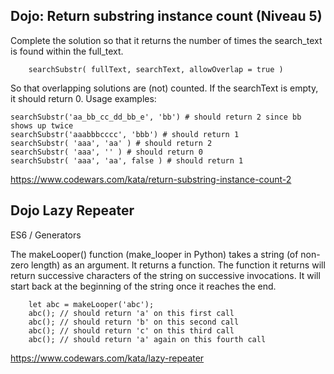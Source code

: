 ## Dojo: Return substring instance count (Niveau 5)

Complete the solution so that it returns the number of times the search_text is found within the full_text.

```
    searchSubstr( fullText, searchText, allowOverlap = true )
```

So that overlapping solutions are (not) counted. If the searchText is empty, it should return 0.
Usage examples:

```
searchSubstr('aa_bb_cc_dd_bb_e', 'bb') # should return 2 since bb shows up twice
searchSubstr('aaabbbcccc', 'bbb') # should return 1
searchSubstr( 'aaa', 'aa' ) # should return 2
searchSubstr( 'aaa', '' ) # should return 0
searchSubstr( 'aaa', 'aa', false ) # should return 1
```

https://www.codewars.com/kata/return-substring-instance-count-2

## Dojo Lazy Repeater

ES6 / Generators

The makeLooper() function (make_looper in Python) takes a string (of non-zero length) as an argument. It returns a function. The function it returns will return successive characters of the string on successive invocations. It will start back at the beginning of the string once it reaches the end.

```
    let abc = makeLooper('abc');
    abc(); // should return 'a' on this first call
    abc(); // should return 'b' on this second call
    abc(); // should return 'c' on this third call
    abc(); // should return 'a' again on this fourth call
```

https://www.codewars.com/kata/lazy-repeater
